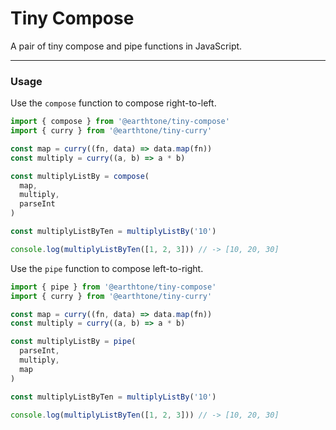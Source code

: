 # Tiny Compose

A pair of tiny compose and pipe functions in JavaScript.

---

### Usage

Use the `compose` function to compose right-to-left.

```js
import { compose } from '@earthtone/tiny-compose'
import { curry } from '@earthtone/tiny-curry'

const map = curry((fn, data) => data.map(fn))
const multiply = curry((a, b) => a * b)

const multiplyListBy = compose(
  map,
  multiply,
  parseInt
)

const multiplyListByTen = multiplyListBy('10')

console.log(multiplyListByTen([1, 2, 3])) // -> [10, 20, 30]
```

Use the `pipe` function to compose left-to-right.

```js
import { pipe } from '@earthtone/tiny-compose'
import { curry } from '@earthtone/tiny-curry'

const map = curry((fn, data) => data.map(fn))
const multiply = curry((a, b) => a * b)

const multiplyListBy = pipe(
  parseInt,
  multiply,
  map
)

const multiplyListByTen = multiplyListBy('10')

console.log(multiplyListByTen([1, 2, 3])) // -> [10, 20, 30]
```
